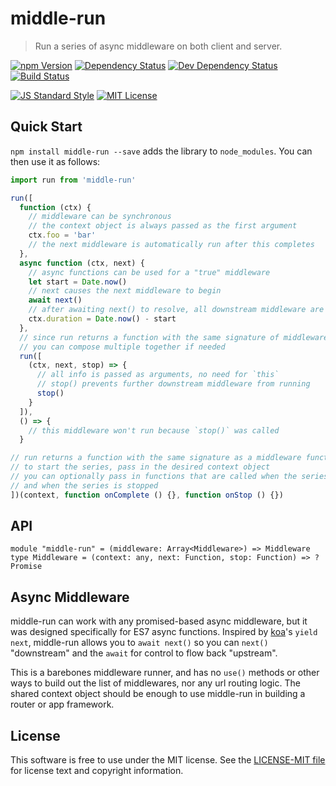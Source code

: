 # middle-run

> Run a series of async middleware on both client and server.

[![npm Version][npm-image]][npm]
[![Dependency Status][deps-image]][deps]
[![Dev Dependency Status][dev-deps-image]][dev-deps]
[![Build Status][build-image]][build]

[![JS Standard Style][style-image]][style]
[![MIT License][license-image]][LICENSE]


Quick Start
-----------

`npm install middle-run --save` adds the library to `node_modules`. You can then use it as follows:

```js
import run from 'middle-run'

run([
  function (ctx) {
    // middleware can be synchronous
    // the context object is always passed as the first argument
    ctx.foo = 'bar'
    // the next middleware is automatically run after this completes
  },
  async function (ctx, next) {
    // async functions can be used for a "true" middleware
    let start = Date.now()
    // next causes the next middleware to begin
    await next()
    // after awaiting next() to resolve, all downstream middleware are done
    ctx.duration = Date.now() - start
  },
  // since run returns a function with the same signature of middleware
  // you can compose multiple together if needed
  run([
    (ctx, next, stop) => {
      // all info is passed as arguments, no need for `this`
      // stop() prevents further downstream middleware from running
      stop()
    }
  ]),
  () => {
    // this middleware won't run because `stop()` was called
  }

// run returns a function with the same signature as a middleware function
// to start the series, pass in the desired context object
// you can optionally pass in functions that are called when the series completes
// and when the series is stopped
])(context, function onComplete () {}, function onStop () {})
```


API
---

```
module "middle-run" = (middleware: Array<Middleware>) => Middleware
type Middleware = (context: any, next: Function, stop: Function) => ?Promise
```


Async Middleware
----------------

middle-run can work with any promised-based async middleware, but it was
designed specifically for ES7 async functions. Inspired by [koa][koa]'s
`yield next`, middle-run allows you to `await next()` so you can `next()`
"downstream" and the `await` for control to flow back "upstream".

This is a barebones middleware runner, and has no `use()` methods or other ways
to build out the list of middlewares, nor any url routing logic. The shared
context object should be enough to use middle-run in building a router or app
framework.


License
-------

This software is free to use under the MIT license. See the [LICENSE-MIT file][LICENSE] for license text and copyright information.


[npm]: https://www.npmjs.org/package/middle-run
[npm-image]: https://img.shields.io/npm/v/middle-run.svg
[deps]: https://david-dm.org/thetalecrafter/middle-run
[deps-image]: https://img.shields.io/david/thetalecrafter/middle-run.svg
[dev-deps]: https://david-dm.org/thetalecrafter/middle-run#info=devDependencies
[dev-deps-image]: https://img.shields.io/david/dev/thetalecrafter/middle-run.svg
[build]: https://travis-ci.org/thetalecrafter/middle-run
[build-image]: https://img.shields.io/travis/thetalecrafter/middle-run.svg
[style]: https://github.com/feross/standard
[style-image]: https://img.shields.io/badge/code%20style-standard-brightgreen.svg
[license-image]: https://img.shields.io/npm/l/middle-run.svg
[koa]: http://koajs.com
[LICENSE]: https://github.com/thetalecrafter/middle-run/blob/master/LICENSE-MIT
